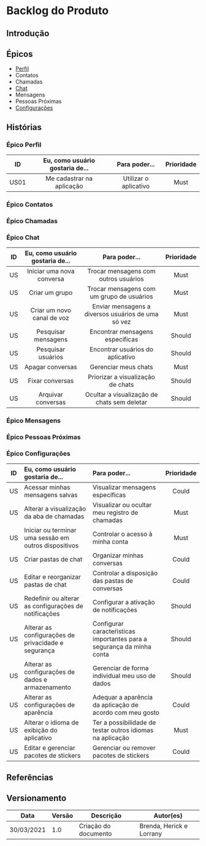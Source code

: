 # Backlog do Produto

## Introdução

## Épicos
- [Perfil](../docs/modelagem/backlog/epico_perfil.md) 
- Contatos
- Chamadas
- [Chat](../docs/modelagem/backlog/epico_chat.md)
- Mensagens
- Pessoas Próximas
- [Configurações](../docs/modelagem/backlog/epico_configuracoes.md)
    
## Histórias

### Épico Perfil

|  ID | Eu, como usuário gostaria de...|    Para poder...      | Prioridade |
| :-: | :----------------------------: | :-------------------: | :--------: |
| US01| Me cadastrar na aplicação      | Utilizar o aplicativo |    Must    |

### Épico Contatos


### Épico Chamadas


### Épico Chat
|  ID | Eu, como usuário gostaria de...|    Para poder...      | Prioridade |
| :-: | :----------------------------: | :-------------------: | :--------: |
| US  |   Iniciar uma nova conversa    |    Trocar mensagens com outros usuários     |    Must    |
| US  |        Criar um grupo          |  Trocar mensagens com um grupo de usuários  |    Must    |
| US  |   Criar um novo canal de voz   | Enviar mensagens a diversos usuários de uma só vez |    Must    |
| US  |     Pesquisar mensagens        |       Encontrar mensagens específicas       |  Should    |
| US  |      Pesquisar usuários        |       Encontrar usuários do aplicativo      |  Should    |
| US  |       Apagar conversas         |             Gerenciar meus chats            |    Must    |
| US  |       Fixar conversas          |       Priorizar a visualização de chats     |  Should    |
| US  |      Arquivar conversas        | Ocultar a visualização de chats sem deletar |  Should    |

### Épico Mensagens


### Épico Pessoas Próximas


### Épico Configurações
|  ID |           Eu, como usuário gostaria de...             |    Para poder...      | Prioridade |
| :-: | :---------------------------------------------------  | :-------------------  | :--------: |
| US  |          Acessar minhas mensagens salvas              | Visualizar mensagens específicas |    Could    |
| US  |       Alterar a visualização da aba de chamadas       | Visualizar ou ocultar meu registro de chamadas |    Must    |
| US  | Iniciar ou terminar uma sessão em outros dispositivos | Controlar o acesso à minha conta |    Must    |
| US  |                  Criar pastas de chat                 | Organizar minhas conversas |    Could    |
| US  |          Editar e reorganizar pastas de chat          | Controlar a disposição das pastas de conversas |    Could    |
| US  | Redefinir ou alterar as configurações de notificações | Configurar a ativação de notificações |   Should    |
| US  |  Alterar as configurações de privacidade e segurança  | Configurar caracteŕisticas importantes para a segurança da minha conta |    Should    |
| US  |   Alterar as configurações de dados e armazenamento   | Gerenciar de forma individual meu uso de dados |    Should    |
| US  |         Alterar as configurações de aparência         | Adequar a aparência da aplicação de acordo com meu gosto |    Could    |
| US  |      Alterar o idioma de exibição do aplicativo       | Ter a possibilidade de testar outros idiomas na aplicação |    Must    |
| US  |         Editar e gerenciar pacotes de stickers        | Gerenciar ou remover pacotes de stickers |    Could    |

## Referências

## Versionamento

| Data       | Versão | Descrição                  | Autor(es)              |
| ---------- | ------ | -------------------------- | ---------------------- |
| 30/03/2021 | 1.0    | Criação do documento       |Brenda, Herick e Lorrany|
